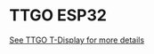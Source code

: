 # TTGO ESP32



[See TTGO T-Display for more details](https://github.com/Xinyuan-LilyGO/TTGO-T-Display)
